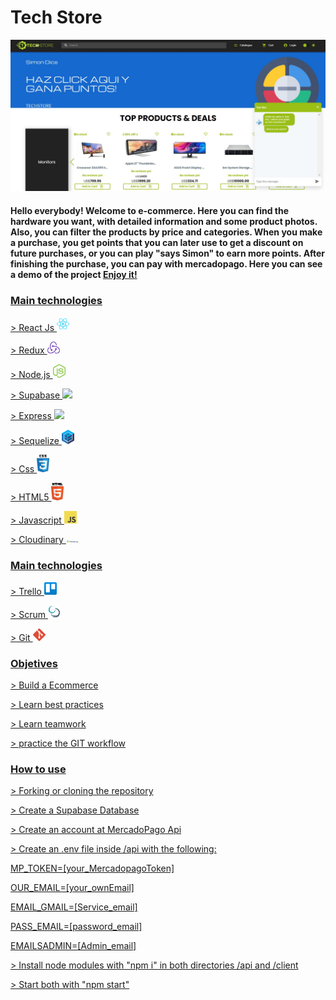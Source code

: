 <h1>Tech Store</h1>
<img src="client\public\images\Techstore.JPG">

<h4 color="green">Hello everybody! Welcome to e-commerce. Here you can find the hardware you want, with detailed information and some product photos. Also, you can filter the products by price and categories.
When you make a purchase, you get points that you can later use to get a discount on future purchases, or you can play "says Simon" to earn more points. After finishing the purchase, you can pay with mercadopago.
Here you can see a demo of the project <a href="https://henrystechstore.web.app/">
Enjoy it!</h4>

<h3>Main technologies</h3>
<p>> React Js <img width="20px" heigth="20px" src="client\public\images\react-2.svg"></p>
<p>> Redux <img width="20px" heigth="20px" src="client\public\images\redux.svg"></p>
<p>> Node.js <img width="20px" heigth="20px" src="client\public\images\nodejs-icon.svg"></p>
<p>> Supabase <img width="20px" heigth="20px" src="https://marketplace-assets.digitalocean.com/logos/supabase-supabaserealtime-18-04.svg"></p>
<p>> Express <img width="20px" heigth="20px" src="https://www.edureka.co/blog/wp-content/uploads/2019/07/express-logo.png"></p>
<p>> Sequelize <img width="20px" heigth="20px" src="client\public\images\sequelize.svg"></p>
<p>> Css <img width="20px" heigth="20px" src="client\public\images\css-5.svg"></p>
<p>> HTML5 <img width="20px" heigth="20px" src="client\public\images\html5.svg"></p>
<p>> Javascript <img width="20px" heigth="20px" src="client\public\images\logo-javascript.svg"></p>
<p>> Cloudinary <img width="20px" heigth="20px" src="client\public\images\cloudinary-1.svg"></p>

<h3>Main technologies</h3>
<p>> Trello <img width="20px" heigth="20px" src="client\public\images\trello.svg"></p>
<p>> Scrum <img width="20px" heigth="20px" src="client\public\images\scrum-1.svg"></p>
<p>> Git <img width="20px" heigth="20px" src="client\public\images\git-icon.svg"></p>

<h3>Objetives</h3>
<p>> Build a Ecommerce</p>
<p>> Learn best practices</p>
<p>> Learn teamwork</p>
<p>> practice the GIT workflow</p>

<h3>How to use</h3>
<p>> Forking or cloning the repository</p>
<p>> Create a Supabase Database</p>
<p>> Create an account at MercadoPago Api</p>
<p>> Create an .env file inside /api with the following:

<p></p>
<p>MP_TOKEN=[your_MercadopagoToken]</p>
<p>OUR_EMAIL=[your_ownEmail]</p>
<p>EMAIL_GMAIL=[Service_email]</p>
<p>PASS_EMAIL=[password_email]</p>
<p>EMAILSADMIN=[Admin_email]</p>
<p></p>

<p>> Install node modules with "npm i" in both directories /api and /client</p>
<p>> Start both with "npm start"</p>
